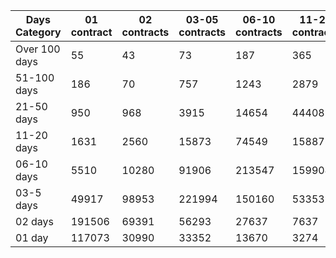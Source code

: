 | Days Category | 01 contract | 02 contracts | 03-05 contracts | 06-10 contracts | 11-20 contracts | 21-50 contracts | 51-100 contracts | Over 100 contracts | Sum   |
|---------------|-------------|--------------|-----------------|-----------------|-----------------|-----------------|------------------|--------------------|-------|
| Over 100 days | 55 | 43 | 73 | 187 | 365 | 1543 | 1546 | 351 | 4163 |
| 51-100 days | 186 | 70 | 757 | 1243 | 2879 | 11252 | 5109 | 535 | 22031 |
| 21-50 days | 950 | 968 | 3915 | 14654 | 44408 | 62339 | 5565 | 156 | 132955 |
| 11-20 days | 1631 | 2560 | 15873 | 74549 | 158878 | 58625 | 1786 | 41 | 313943 |
| 06-10 days | 5510 | 10280 | 91906 | 213547 | 159904 | 24108 | 817 | 0 | 506072 |
| 03-5 days | 49917 | 98953 | 221994 | 150160 | 53353 | 5112 | 217 | 0 | 579706 |
| 02 days | 191506 | 69391 | 56293 | 27637 | 7637 | 704 | 26 | 0 | 353194 |
| 01 day | 117073 | 30990 | 33352 | 13670 | 3274 | 372 | 13 | 13 | 198757 |
